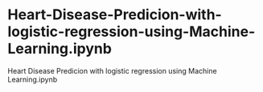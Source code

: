 # Heart-Disease-Predicion-with-logistic-regression-using-Machine-Learning.ipynb
Heart Disease Predicion with logistic regression using Machine Learning.ipynb
